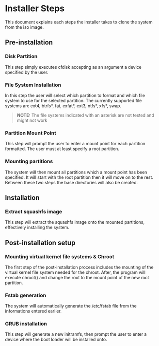 # Installer Steps

This document explains each steps the installer takes to clone the system from
the iso image.

## Pre-installation

### Disk Partition

This step simply executes cfdisk accepting as an argument a device specified
by the user.

### File System Installation

In this step the user will select which partition to format and which file
system to use for the selected partition. The currently supported file systems
are ext4, btrfs*, fat, exfat*, ext3, ntfs*, xfs*, swap.

> **NOTE:** The file systems indicated with an asterisk are not tested and might
> not work

### Partition Mount Point

This step will prompt the user to enter a mount point for each partition
formatted. The user must at least specify a root partition.

### Mounting partitions

The system will then mount all partitions which a mount point has been specified.
It will start with the root partition then it will move on to the rest.
Between these two steps the base directories will also be created.

## Installation

### Extract squashfs image

This step will extract the squashfs image onto the mounted partitions, effectively
installing the system.

## Post-installation setup

### Mounting virtual kernel file systems & Chroot

The first step of the post-installation process includes the mounting of
the virtual kernel file system needed for the chroot. After, the program
will execute chroot() and change the root to the mount point of the new root
partition.

### Fstab generation

The system will automatically generate the /etc/fstab file from the informations
entered earlier.

### GRUB installation

This step will generate a new initramfs, then prompt the user to enter a device
where the boot loader will be installed onto.
